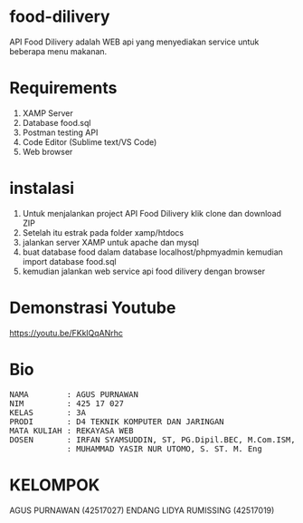 # food-dilivery
API Food Dilivery adalah WEB api yang menyediakan service untuk beberapa menu makanan.

# Requirements
1. XAMP Server
2. Database food.sql
3. Postman testing API
4. Code Editor (Sublime text/VS Code)
5. Web browser

# instalasi
1. Untuk menjalankan project API Food Dilivery klik clone dan download ZIP
2. Setelah itu estrak pada folder xamp/htdocs
3. jalankan server XAMP untuk apache dan mysql
4. buat database food dalam database localhost/phpmyadmin kemudian import database food.sql  
5. kemudian jalankan web service api food dilivery dengan browser

# Demonstrasi Youtube
https://youtu.be/FKklQqANrhc

# Bio
<pre>
NAMA        : AGUS PURNAWAN
NIM         : 425 17 027
KELAS       : 3A
PRODI       : D4 TEKNIK KOMPUTER DAN JARINGAN
MATA KULIAH : REKAYASA WEB
DOSEN       : IRFAN SYAMSUDDIN, ST, PG.Dipil.BEC, M.Com.ISM,Ph.D
            : MUHAMMAD YASIR NUR UTOMO, S. ST. M. Eng
</pre>

# KELOMPOK
AGUS PURNAWAN (42517027)
ENDANG LIDYA RUMISSING (42517019)
